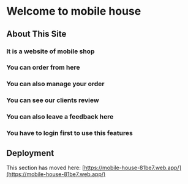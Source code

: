 # Welcome to mobile house

## About This Site
### It is a website of mobile shop
### You can order from here
### You can also manage your order
### You can see our clients review
### You can also leave a feedback here
### You have to login first to use this features

## Deployment

This section has moved here: [https://mobile-house-81be7.web.app/](https://mobile-house-81be7.web.app/)

